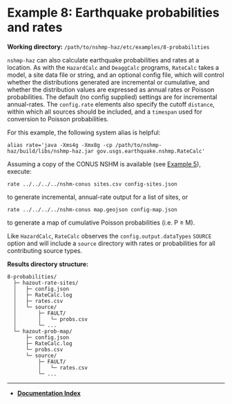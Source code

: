 # Example 8: Earthquake probabilities and rates

__Working directory:__ `/path/to/nshmp-haz/etc/examples/8-probabilities`

`nshmp-haz` can also calculate earthquake probabilities and rates at a location.
As with the `HazardCalc` and `DeaggCalc` programs, `RateCalc` takes a model, a site data file
or string, and an optional config file, which will control whether the distributions generated
are incremental or cumulative, and whether the distribution values are expressed as annual rates
or Poisson probabilities. The default (no config supplied) settings are for incremental
annual-rates. The `config.rate` elements also specify the cutoff `distance`, within which
all sources should be included, and a `timespan` used for conversion to Poisson probabilities.

For this example, the following system alias is helpful:

```Shell
alias rate='java -Xms4g -Xmx8g -cp /path/to/nshmp-haz/build/libs/nshmp-haz.jar gov.usgs.earthquake.nshmp.RateCalc'
```

Assuming a copy of the CONUS NSHM is available (see [Example 5](../5-complex-model)), execute:

```Shell
rate ../../../../nshm-conus sites.csv config-sites.json
```

to generate incremental, annual-rate output for a list of sites, or

```Shell
rate ../../../../nshm-conus map.geojson config-map.json
```

to generate a map of cumulative Poisson probabilities (i.e. P ≥ M).

Like `HazardCalc`, `RateCalc` observes the `config.output.dataTypes` `SOURCE`
option and will include a `source` directory with rates or probabilities for all
contributing source types.

__Results directory structure:__

```text
8-probabilities/
  ├─ hazout-rate-sites/
  │   ├─ config.json
  │   ├─ RateCalc.log
  │   ├─ rates.csv
  │   └─ source/
  │       ├─ FAULT/
  │       │   └─ probs.csv
  │       └─ ...
  └─ hazout-prob-map/
      ├─ config.json
      ├─ RateCalc.log
      └─ probs.csv
      └─ source/
          ├─ FAULT/
          │   └─ rates.csv
          └─ ...
```

---

* [**Documentation Index**](../../../docs/README.md)
